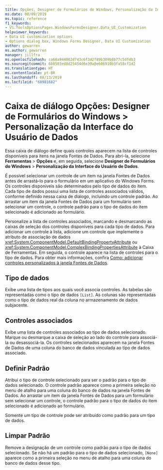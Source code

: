 ```yaml
---
title: Opções, Designer de Formulários do Windows, Personalização da Interface do Usuário de Dados
ms.date: 08/09/2019
ms.topic: reference
f1_keywords:
- VS.ToolsOptionsPages.WindowsFormsDesigner.Data_UI_Customization
helpviewer_keywords:
- Data UI customization options
- Options dialog box, Windows Forms Designer, Data UI Customization
author: gewarren
ms.author: gewarren
manager: jillfra
ms.openlocfilehash: ca68a944002d743c6f3d2f89b309b8b77c5dfdb3
ms.sourcegitcommit: 6b0503ed8d25454d6e39a8e606910b3fa58cf1d2
ms.translationtype: HT
ms.contentlocale: pt-BR
ms.lasthandoff: 08/13/2019
ms.locfileid: "68981682"
---
```

# <a name="options-dialog-box-windows-forms-designer--data-ui-customization"></a>Caixa de diálogo Opções: Designer de Formulários do Windows > Personalização da Interface do Usuário de Dados

Essa caixa de diálogo define quais controles aparecem na lista de controles disponíveis para itens na janela Fontes de Dados. Para abri-la, selecione **Ferramentas** > **Opções** e, em seguida, selecione **Designer de Formulários do Windows** > **Personalização da Interface do Usuário de Dados**.

É possível selecionar um controle de um item na janela Fontes de Dados antes de arrastá-lo para o formulário em um aplicativo do Windows Forms. Os controles disponíveis são determinados pelo tipo de dados do item. Cada tipo de dados possui uma lista de controles associados válidos, conforme definido nessa caixa de diálogo, incluindo um controle padrão. Ao arrastar um item da janela Fontes de Dados para um formulário sem selecionar um controle, o controle padrão para o tipo de dados do item selecionado é adicionado ao formulário.

Personalize a lista de controles associados, marcando e desmarcando as caixas de seleção dos controles disponíveis para cada tipo de dados. Para adicionar um controle à lista, adicione um controle que implemente o atributo de associação de dados <xref:System.ComponentModel.DefaultBindingPropertyAttribute> ou <xref:System.ComponentModel.ComplexBindingPropertiesAttribute> à Caixa de Ferramentas. Em seguida, o controle aparece na lista de controles para o tipo de dados. Para obter mais informações, confira [Como: adicionar controles personalizados à janela Fontes de Dados](../..//data-tools/add-custom-controls-to-the-data-sources-window.md).

## <a name="data-type"></a>Tipo de dados

Exibe uma lista de tipos aos quais você associa controles. As tabelas são representadas como o tipo de dados `[List]`. As colunas são representadas como o tipo de dados real da coluna no armazenamento de dados subjacente.

## <a name="associated-controls"></a>Controles associados

Exibe uma lista de controles associados ao tipo de dados selecionado. Marque ou desmarque a caixa de seleção ao lado do controle para associá-la ou desassociá-la. Os controles selecionados aparecem na janela Fontes de Dados de uma coluna do banco de dados vinculada ao tipo de dados associado.

## <a name="set-default"></a>Definir Padrão

Atribui o tipo de controle selecionado para ser o padrão para o tipo de dados selecionado. O controle padrão aparece como a primeira seleção no menu de atalho para uma coluna do banco de dados na janela Fontes de Dados. Ao arrastar um item da janela Fontes de Dados para um formulário sem selecionar um controle, o controle padrão para o tipo de dados do item selecionado é adicionado ao formulário.

Somente um tipo de controle pode ser atribuído como padrão para um tipo de dados.

## <a name="clear-default"></a>Limpar Padrão

Remove a designação de um controle como padrão para o tipo de dados selecionado. Se não há um padrão para o tipo de dados selecionado, `[None]` aparece como a primeira seleção no menu de atalho para uma coluna do banco de dados desse tipo.